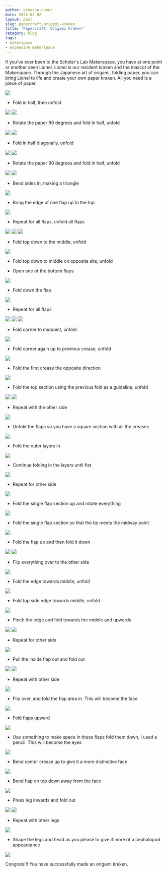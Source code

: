 ```yaml
---
author: kroesna-chour
date: 2024-04-02
layout: post
slug: papercraft-origami-kraken
title: "Papercraft: Origami Kraken"
category: blog
tags:
- makerspace
- expansive makerspace
---
```

If you've ever been to the Scholar's Lab Makerspace, you have at one point or another seen Lionel. Lionel is our resident kraken and the mascot of the Makerspace. Through the Japanese art of origami, folding paper, you can bring Lionel to life and create your own paper kraken. All you need is a piece of paper. 

![](/assets/post-media/origami/2024-04-02%20Octo%201.JPG)

* Fold in half, then unfold

![](/assets/post-media/origami/2024-04-02%20Octo%202.JPG)
![](/assets/post-media/origami/2024-04-02%20Octo%203.JPG)

* Rotate the paper 90 degrees and fold in half, unfold

![](/assets/post-media/origami/2024-04-02%20Octo%204.JPG)
![](/assets/post-media/origami/2024-04-02%20Octo%205.JPG)

* Fold in half diagonally, unfold

![](/assets/post-media/origami/2024-04-02%20Octo%206.JPG)
![](/assets/post-media/origami/2024-04-02%20Octo%207.JPG)

* Rotate the paper 90 degrees and fold in half, unfold

![](/assets/post-media/origami/2024-04-02%20Octo%208.JPG)
![](/assets/post-media/origami/2024-04-02%20Octo%209.JPG)

* Bend sides in, making a triangle

![](/assets/post-media/origami/2024-04-02%20Octo%2010.JPG)

* Bring the edge of one flap up to the top

![](/assets/post-media/origami/2024-04-02%20Octo%2011.JPG)

* Repeat for all flaps, unfold all flaps

![](/assets/post-media/origami/2024-04-02%20Octo%2012.JPG)
![](/assets/post-media/origami/2024-04-02%20Octo%2013.JPG)
![](/assets/post-media/origami/2024-04-02%20Octo%2014.JPG)


* Fold top down to the middle, unfold

![](/assets/post-media/origami/2024-04-02%20Octo%2015.JPG)

* Fold top down to middle on opposite site, unfold


* Open one of the bottom flaps

![](/assets/post-media/origami/2024-04-02%20Octo%2016.JPG)


* Fold down the flap

![](/assets/post-media/origami/2024-04-02%20Octo%2017.JPG)

* Repeat for all flaps

![](/assets/post-media/origami/2024-04-02%20Octo%2019.JPG)
![](/assets/post-media/origami/2024-04-02%20Octo%2018.JPG)
![](/assets/post-media/origami/2024-04-02%20Octo%2020.JPG)

* Fold corner to midpoint, unfold 

![](/assets/post-media/origami/2024-04-02%20Octo%2020.5.JPG)

* Fold corner again up to previous crease, unfold

![](/assets/post-media/origami/2024-04-02%20Octo%2021.JPG)

* Fold the first crease the opposite direction

![](/assets/post-media/origami/2024-04-02%20Octo%2022.JPG)

* Fold the top section using the previous fold as a guideline, unfold

![](/assets/post-media/origami/2024-04-02%20Octo%2023.JPG)
![](/assets/post-media/origami/2024-04-02%20Octo%2024.JPG)

* Repeat with the other side

![](/assets/post-media/origami/2024-04-02%20Octo%2025.JPG)

* Unfold the flaps so you have a square section with all the creases

![](/assets/post-media/origami/2024-04-02%20Octo%2026.JPG)

* Fold the outer layers in

![](/assets/post-media/origami/2024-04-02%20Octo%2027.JPG)


* Continue folding in the layers until flat

![](/assets/post-media/origami/2024-04-02%20Octo%2028.JPG)

* Repeat for other side

![](/assets/post-media/origami/2024-04-02%20Octo%2029.JPG)

* Fold the single flap section up and rotate everything

![](/assets/post-media/origami/2024-04-02%20Octo%2030.JPG)

* Fold the single flap section so that the tip meets the midway point

![](/assets/post-media/origami/2024-04-02%20Octo%2031.JPG)

* Fold the flap up and then fold it down

![](/assets/post-media/origami/2024-04-02%20Octo%2032.JPG)
![](/assets/post-media/origami/2024-04-02%20Octo%2033.JPG)

* Flip everything over to the other side

![](/assets/post-media/origami/2024-04-02%20Octo%2034.JPG)

* Fold the edge towards middle, unfold

![](/assets/post-media/origami/2024-04-02%20Octo%2035.JPG)

* Fold top side edge towards middle, unfold

![](/assets/post-media/origami/2024-04-02%20Octo%2036.JPG)

* Pinch the edge and fold towards the middle and upwards

![](/assets/post-media/origami/2024-04-02%20Octo%2037.JPG)
![](/assets/post-media/origami/2024-04-02%20Octo%2038.JPG)

* Repeat for other side

![](/assets/post-media/origami/2024-04-02%20Octo%2039.JPG)

* Pull the inside flap out and fold out

![](/assets/post-media/origami/2024-04-02%20Octo%2040.JPG)
![](/assets/post-media/origami/2024-04-02%20Octo%2041.JPG)

* Repeat with other side

![](/assets/post-media/origami/2024-04-02%20Octo%2042.JPG)

* Flip over, and fold the flap area in. This will become the face

![](/assets/post-media/origami/2024-04-02%20Octo%2043.JPG)

* Fold flaps upward

![](/assets/post-media/origami/2024-04-02%20Octo%2044.JPG)

* Use something to make space in these flaps fold them down, I used a pencil. This will become the eyes

![](/assets/post-media/origami/2024-04-02%20Octo%2045.JPG)

* Bend center crease up to give it a more distinctive face

![](/assets/post-media/origami/2024-04-02%20Octo%2046.JPG)

* Bend flap on top down away from the face

![](/assets/post-media/origami/2024-04-02%20Octo%2047.JPG)

* Press leg inwards and fold out

![](/assets/post-media/origami/2024-04-02%20Octo%2048.JPG)
![](/assets/post-media/origami/2024-04-02%20Octo%2049.JPG)

* Repeat with other legs

![](/assets/post-media/origami/2024-04-02%20Octo%2050.JPG)

* Shape the legs and head as you please to give it more of a cephalopod appeareance

![](/assets/post-media/origami/2024-04-02%20Octo%2051.JPG)

Congrats!!! You have successfully made an origami kraken. 


